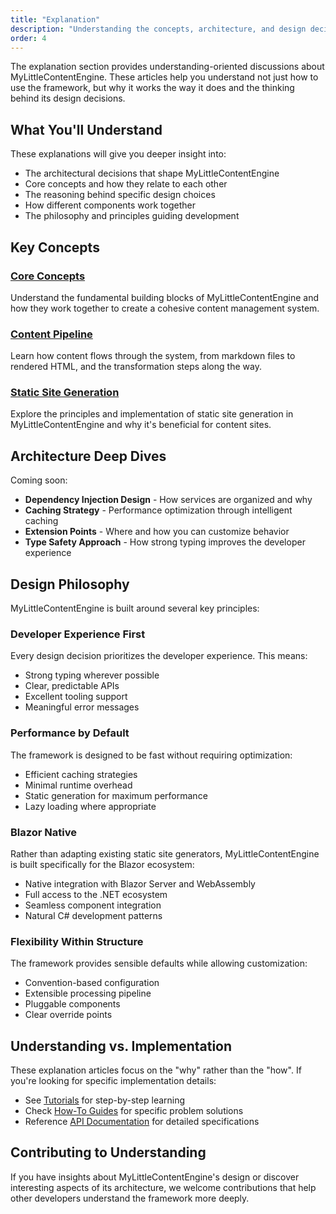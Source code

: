 ```yaml
---
title: "Explanation"
description: "Understanding the concepts, architecture, and design decisions behind MyLittleContentEngine"
order: 4
---
```


The explanation section provides understanding-oriented discussions about MyLittleContentEngine. These articles help you understand not just how to use the framework, but why it works the way it does and the thinking behind its design decisions.

## What You'll Understand

These explanations will give you deeper insight into:

- The architectural decisions that shape MyLittleContentEngine
- Core concepts and how they relate to each other
- The reasoning behind specific design choices
- How different components work together
- The philosophy and principles guiding development

## Key Concepts

### [Core Concepts](core-concepts.md)
Understand the fundamental building blocks of MyLittleContentEngine and how they work together to create a cohesive content management system.

### [Content Pipeline](content-pipeline.md)
Learn how content flows through the system, from markdown files to rendered HTML, and the transformation steps along the way.

### [Static Site Generation](static-site-generation.md)
Explore the principles and implementation of static site generation in MyLittleContentEngine and why it's beneficial for content sites.

## Architecture Deep Dives

Coming soon:
- **Dependency Injection Design** - How services are organized and why
- **Caching Strategy** - Performance optimization through intelligent caching
- **Extension Points** - Where and how you can customize behavior
- **Type Safety Approach** - How strong typing improves the developer experience

## Design Philosophy

MyLittleContentEngine is built around several key principles:

### Developer Experience First
Every design decision prioritizes the developer experience. This means:
- Strong typing wherever possible
- Clear, predictable APIs
- Excellent tooling support
- Meaningful error messages

### Performance by Default
The framework is designed to be fast without requiring optimization:
- Efficient caching strategies
- Minimal runtime overhead
- Static generation for maximum performance
- Lazy loading where appropriate

### Blazor Native
Rather than adapting existing static site generators, MyLittleContentEngine is built specifically for the Blazor ecosystem:
- Native integration with Blazor Server and WebAssembly
- Full access to the .NET ecosystem
- Seamless component integration
- Natural C# development patterns

### Flexibility Within Structure
The framework provides sensible defaults while allowing customization:
- Convention-based configuration
- Extensible processing pipeline
- Pluggable components
- Clear override points

## Understanding vs. Implementation

These explanation articles focus on the "why" rather than the "how". If you're looking for specific implementation details:

- See [Tutorials](../tutorials/index.md) for step-by-step learning
- Check [How-To Guides](../how-to/index.md) for specific problem solutions  
- Reference [API Documentation](../reference/index.md) for detailed specifications

## Contributing to Understanding

If you have insights about MyLittleContentEngine's design or discover interesting aspects of its architecture, we welcome contributions that help other developers understand the framework more deeply.